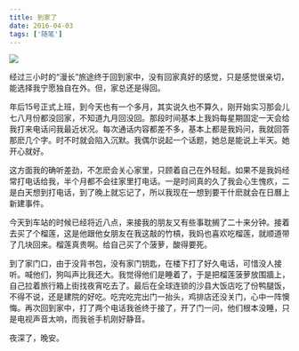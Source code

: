 ```yaml
---
title: 到家了
date: 2016-04-03
tags: ['随笔']
---
```

![](https://personal-1251959693.cos.ap-chengdu.myqcloud.com/2018-12-15-ffa68cfe-ed58-11e5-89e0-566c31df5690.jpg)

经过三小时的“漫长”旅途终于回到家中，没有回家真好的感觉，只是感觉很亲切，能选择我宁愿独自在外。但，家总还是得回。
<!--more-->
年后15号正式上班，到今天也有一个多月，其实说久也不算久，刚开始实习那会儿七八月份都没回家，不知道九月回没回。那段时间基本上我妈每星期固定一天会给我打来电话问我最近状况。每次通话内容都差不多，基本上都是我妈问，我就回答那麽几个字。时不时就会陷入沉默。我偶尔说起一个话题，她总是能说上半天。她开心就好。

这方面我的确听差劲，不怎麽会关心家里，只顾着自己在外轻鬆。如果不是我妈经常打电话给我，半个月都不会往家里打电话。一是时间真的久了我会心生愧疚，二是白天想到打电话，到了晚上就忘记了，所以我现在一想到要干什麽就会在日曆上新建事件。

今天到车站的时候已经将近八点，来接我的朋友又有些事耽搁了二十来分钟。接着去买了个榴莲，这是他跟他女朋友在我这敲的竹槓，我妈也喜欢吃榴莲，就顺道带了几块回来。榴莲真贵啊。给自己买了个菠萝，酸得要死。

到了家门口，由于没背书包，没有家门钥匙，在楼下打了好久电话，可惜没人接听。喊他们，狗叫声比我还大。我觉得他们是睡着了，于是把榴莲菠萝放围牆上，自己拉着旅行箱上街找夜宵吃去了。最后在全球连锁的沙县大饭店吃了份鸭腿饭，不得不说，还是建院的好吃。吃完吃完出门一抬头，鸡排店还没关门，心中一阵懊悔。再次回到家中，打了两个电话我爸终于接了，开了门一问，他们根本没睡，只是电视声音太响，而我爸手机刚好静音。

夜深了，晚安。

